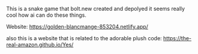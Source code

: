 This is a snake game that bolt.new created and depolyed it seems really cool how ai can do these things.

Website: https://golden-blancmange-853204.netlify.app/

also this is a website that is related to the adorable plush code: https://the-real-amazon.github.io/Yes/ 

